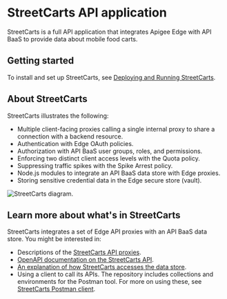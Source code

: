 # StreetCarts API application

StreetCarts is a full API application that integrates Apigee Edge with API BaaS to provide data about mobile food carts.

## Getting started

To install and set up StreetCarts, see [Deploying and Running StreetCarts](https://github.com/apigee/docs-sandbox/wiki/Deploying-and-Running-StreetCarts).

## About StreetCarts

StreetCarts illustrates the following:

* Multiple client-facing proxies calling a single internal proxy to share a connection with a backend resource.
* Authentication with Edge OAuth policies.
* Authorization with API BaaS user groups, roles, and permissions.
* Enforcing two distinct client access levels with the Quota policy.
* Suppressing traffic spikes with the Spike Arrest policy.
* Node.js modules to integrate an API BaaS data store with Edge proxies.
* Storing sensitive credential data in the Edge secure store (vault).

![StreetCarts diagram](https://github.com/apigee/docs-sandbox/blob/master/apps/streetcarts/streetcarts-diagram.png).


## Learn more about what's in StreetCarts

StreetCarts integrates a set of Edge API proxies with an API BaaS data store. You might be interested in:

* Descriptions of the [StreetCarts API proxies](https://github.com/apigee/docs-sandbox/tree/master/apps/streetcarts/proxies/src/gateway).
* [OpenAPI documentation on the StreetCarts API](https://github.com/apigee/docs-sandbox/tree/master/apps/streetcarts/specs/openapi).
* [An explanation of how StreetCarts accesses the data store](https://github.com/apigee/docs-sandbox/tree/master/apps/streetcarts/proxies/src/gateway/data-manager).
* Using a client to call its APIs. The repository includes collections and environments for the Postman tool. For more on using these, see [StreetCarts Postman client](https://github.com/apigee/docs-sandbox/tree/master/apps/streetcarts/clients/postman).

